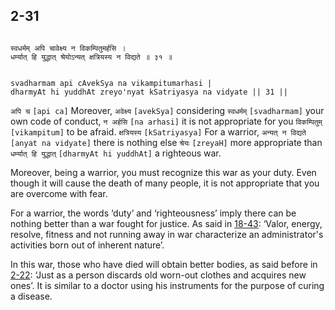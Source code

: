 ## 2-31


```shloka-sa

स्वधर्मम् अपि चावेक्ष्य न विकम्पितुमर्हसि ।
धर्म्यात् हि युद्धात् श्रेयोऽन्यत् क्षत्रियस्य न विद्यते ॥ ३१ ॥

```
```shloka-sa-hk

svadharmam api cAvekSya na vikampitumarhasi |
dharmyAt hi yuddhAt zreyo'nyat kSatriyasya na vidyate || 31 ||

```
`अपि च` `[api ca]` Moreover, `अवेक्ष्य` `[avekSya]` considering `स्वधर्मम्` `[svadharmam]` your own code of conduct, `न अर्हसि` `[na arhasi]` it is not appropriate for you `विकम्पितुम्` `[vikampitum]` to be afraid. `क्षत्रियस्य` `[kSatriyasya]` For a warrior, `अन्यत् न विद्यते` `[anyat na vidyate]` there is nothing else `श्रेयः` `[zreyaH]` more appropriate than `धर्म्यात् हि युद्धात्` `[dharmyAt hi yuddhAt]` a righteous war.

Moreover, being a warrior, you must recognize this war as your duty. Even though it will cause the death of many people, it is not appropriate that you are overcome with fear. 

For a warrior, the words ‘duty’ and ‘righteousness’ imply there can be nothing better than a war fought for justice. As said in [18-43](18-43.md): ‘Valor, energy, resolve, fitness and not running away in war characterize an administrator's activities born out of inherent nature’. 

In this war, those who have died will obtain better bodies, as said before in [2-22](2-22.md): ‘Just as a person discards old worn-out clothes and acquires new ones’. It is similar to a doctor using his instruments for the purpose of curing a disease.


